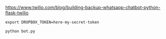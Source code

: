 https://www.twilio.com/blog/building-backup-whatsapp-chatbot-python-flask-twilio

```
export DROPBOX_TOKEN=here-my-secret-token

python bot.py

```